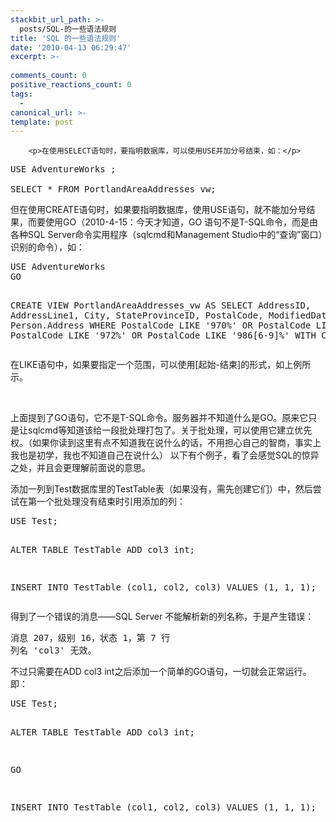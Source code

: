 ```yaml
---
stackbit_url_path: >-
  posts/SQL-的一些语法规则
title: 'SQL 的一些语法规则'
date: '2010-04-13 06:29:47'
excerpt: >-
  
comments_count: 0
positive_reactions_count: 0
tags: 
  - 
canonical_url: >-
template: post
---
```


        <p>在使用SELECT语句时，要指明数据库，可以使用USE并加分号结束，如：</p>
<pre class="brush: sql">USE AdventureWorks ;

SELECT * FROM PortlandAreaAddresses_vw;
</pre>
<p>但在使用CREATE语句时，如果要指明数据库，使用USE语句，就不能加分号结果，而要使用GO（2010-4-15：今天才知道，GO 语句不是T-SQL命令，而是由各种SQL Server命令实用程序（sqlcmd和Management Studio中的“查询”窗口）识别的命令<img alt="" src="http://www.zizhujy.com/blog/image.axd?picture=image_198.png">），如：</p>
<pre class="brush: sql">USE AdventureWorks
GO

CREATE VIEW PortlandAreaAddresses_vw
AS 
	SELECT AddressID,
			AddressLine1,
			City,
			StateProvinceID,
			PostalCode,
			ModifiedDate
	FROM
			Person.Address 
	WHERE
			PostalCode LIKE '970%'
			OR PostalCode LIKE '971%'
			OR PostalCode LIKE '972%'
			OR PostalCode LIKE '986[6-9]%'
	WITH CHECK OPTION;
</pre>
<p>在LIKE语句中，如果要指定一个范围，可以使用[起始-结束]的形式，如上例所示。</p>
<p>&nbsp;</p>
<p>上面提到了GO语句，它不是T-SQL命令。服务器并不知道什么是GO。原来它只是让sqlcmd等知道该给一段批处理打包了。关于批处理，可以使用它建立优先权。（如果你读到这里有点不知道我在说什么的话，不用担心自己的智商，事实上我也是初学，我也不知道自己在说什么<img alt="" src="http://www.zizhujy.com/blog/image.axd?picture=image_199.png">） 以下有个例子，看了会感觉SQL的惊异之处，并且会更理解前面说的意思。</p>
<p>添加一列到Test数据库里的TestTable表（如果没有，需先创建它们）中，然后尝试在第一个批处理没有结束时引用添加的列：</p>
<pre class="brush: sql">USE Test;

ALTER TABLE TestTable
	ADD col3 int;


INSERT INTO TestTable
(col1, col2, col3)
VALUES
(1, 1, 1);
</pre>
<p>得到了一个错误的消息——SQL Server 不能解析新的列名称，于是产生错误：</p>
<pre>消息 207，级别 16，状态 1，第 7 行
列名 'col3' 无效。
</pre>
<p>不过只需要在ADD col3 int之后添加一个简单的GO语句，一切就会正常运行。即：</p>
<pre class="brush: sql">USE Test;

ALTER TABLE TestTable
	ADD col3 int;

GO

INSERT INTO TestTable
(col1, col2, col3)
VALUES
(1, 1, 1);
</pre>
      